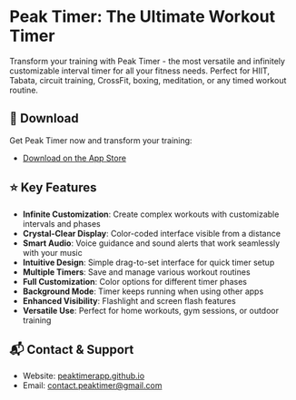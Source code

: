 # Peak Timer: The Ultimate Workout Timer

Transform your training with Peak Timer - the most versatile and infinitely customizable interval timer for all your fitness needs. Perfect for HIIT, Tabata, circuit training, CrossFit, boxing, meditation, or any timed workout routine.

## 📱 Download

Get Peak Timer now and transform your training:

- [Download on the App Store](https://apps.apple.com/us/app/peak-timer-workout-timer/id6738699642)

## ⭐ Key Features

- **Infinite Customization**: Create complex workouts with customizable intervals and phases
- **Crystal-Clear Display**: Color-coded interface visible from a distance
- **Smart Audio**: Voice guidance and sound alerts that work seamlessly with your music
- **Intuitive Design**: Simple drag-to-set interface for quick timer setup
- **Multiple Timers**: Save and manage various workout routines
- **Full Customization**: Color options for different timer phases
- **Background Mode**: Timer keeps running when using other apps
- **Enhanced Visibility**: Flashlight and screen flash features
- **Versatile Use**: Perfect for home workouts, gym sessions, or outdoor training



## 📬 Contact & Support

- Website: [peaktimerapp.github.io]((https://devjag-1.github.io/PeakTimer/))
- Email: contact.peaktimer@gmail.com
